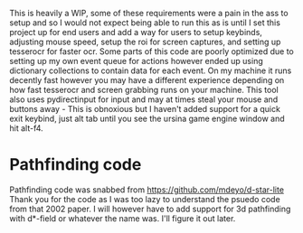This is heavily a WIP, some of these requirements were a pain in the ass to setup and so I would not expect being able to run this as is until I set this project up for end users and add a way for users to setup keybinds, adjusting mouse speed, setup the roi for screen captures, and setting up tesserocr for faster ocr. Some parts of this code are poorly optimized due to setting up my own event queue for actions however ended up using dictionary collections to contain data for each event. On my machine it runs decently fast however you may have a different experience depending on how fast tesserocr and screen grabbing runs on your machine. This tool also uses pydirectinput for input and may at times steal your mouse and buttons away - This is obnoxious but I haven't added support for a quick exit keybind, just alt tab until you see the ursina game engine window and hit alt-f4.

# Pathfinding code
Pathfinding code was snabbed from https://github.com/mdeyo/d-star-lite
Thank you for the code as I was too lazy to understand the psuedo code from that 2002 paper. I will however have to add support for 3d pathfinding with d*-field or whatever the name was. I'll figure it out later.
